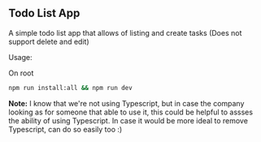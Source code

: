 ## Todo List App

A simple todo list app that allows of listing and create tasks (Does not support delete and edit)

Usage:

On root
```bash
npm run install:all && npm run dev
```

**Note:**  I know that we're not using Typescript, but in case the company looking as for someone that able to use it, this could be helpful to assses the ability of using Typescript. In case it would be more ideal to remove Typescript, can do so easily too :)

